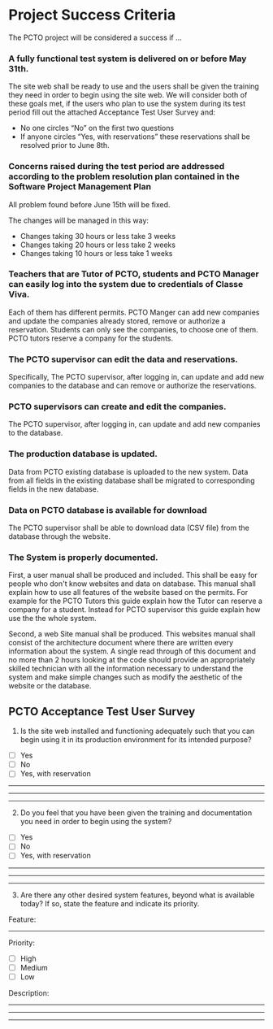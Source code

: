 # Project Success Criteria

The PCTO project will be considered a success if ...

### A fully functional test system is delivered on or before May 31th.
The site web shall be ready to use and the users shall be given the training they need in order to begin using the site web.
We will consider both of these goals met, if the users who plan to use the system during its test period fill out the attached Acceptance Test User Survey and:
+ No one circles “No” on the first two questions
+ If anyone circles “Yes, with reservations”  these reservations shall be resolved prior to June 8th.

### Concerns raised during the test period are addressed according to the problem resolution plan contained in the Software Project Management Plan
All problem found before June 15th will be fixed.

The changes will be managed in this way:
+ Changes taking 30 hours or less take 3 weeks
+ Changes taking 20 hours or less take 2 weeks
+ Changes taking 10 hours or less take 1 weeks


### Teachers that are Tutor of PCTO, students and PCTO Manager can easily log into the system due to credentials of Classe Viva.
Each of them has different permits.
PCTO Manger can add new companies and update the companies already stored, remove or authorize a reservation. Students can only see the companies, to choose one of them. PCTO tutors reserve a company for the students.

### The PCTO supervisor can edit the data and reservations.
Specifically, The PCTO supervisor, after logging in, can update and add new companies to the database and can remove or authorize the reservations.

### PCTO supervisors can create and edit the companies.
The PCTO supervisor, after logging in, can update and add new companies to the database.

### The production database is updated.
Data from PCTO existing database is uploaded to the new system. Data from all fields in the existing database shall be migrated to corresponding fields in the new database.

### Data on PCTO database is available for download
The PCTO supervisor shall be able to download data (CSV file) from the database through the website.


### The System is properly documented.
First, a user manual shall be produced and included. This shall be easy for people who don't know websites and data on database.
This manual shall explain how to use all features of the website based on the permits. For example for the PCTO Tutors this guide explain how the Tutor can reserve a company for a student.
Instead for PCTO supervisor this guide explain how use the the whole system.

Second, a web Site manual shall be produced. This websites manual shall consist of the architecture document where there are written every information about the system.
A single read through of this document and no more than 2 hours looking at the code should provide an appropriately skilled technician with all the information necessary to understand the system and make simple changes such as modify the aesthetic of the website or the database.


## PCTO Acceptance Test User Survey


1. Is the site web installed and functioning adequately such that you can begin using it in its production environment for its intended purpose?

+ [ ] Yes
+ [ ] No
+ [ ] Yes, with reservation
___
___
___


2. Do you feel that you have been given the training and documentation you need in order to begin using the system?
+ [ ] Yes
+ [ ] No
+ [ ] Yes, with reservation
___
___
___

3. Are there any other desired system features, beyond what is available today? If so, state the feature and indicate its priority.

Feature:
___
Priority:
+ [ ] High
+ [ ] Medium
+ [ ] Low

Description:
___
___
___
